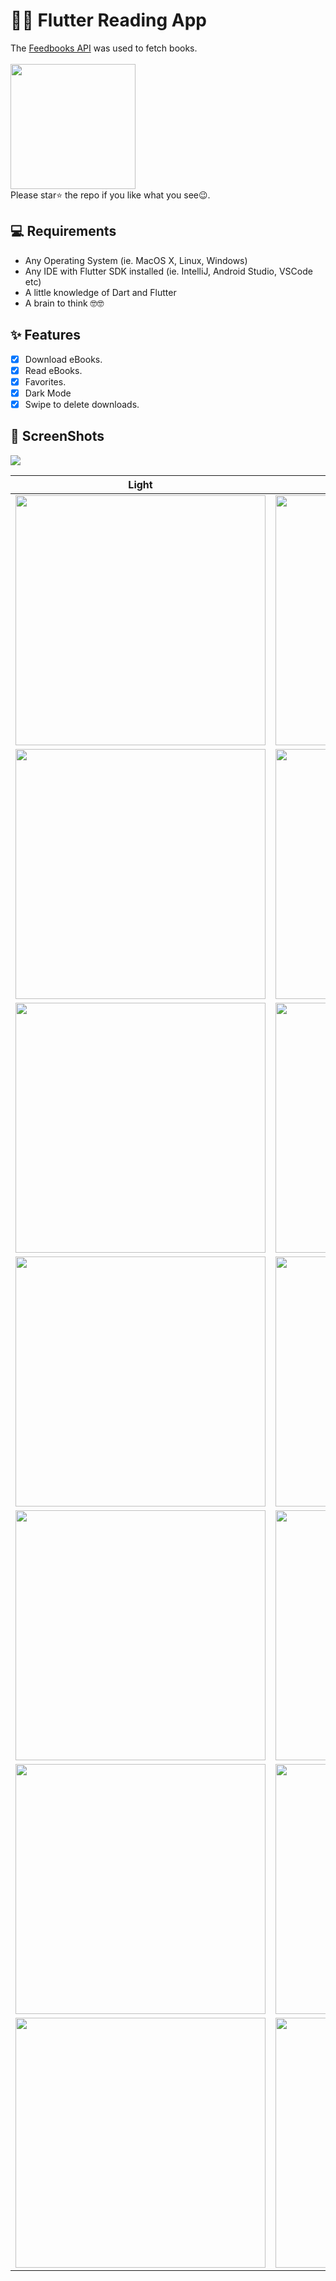 # 📖📖 Flutter Reading App 

The [Feedbooks API](http://www.feedbooks.com/api) was used to fetch books.
<br>
<br>
<a href="http://download1523.mediafire.com/47ofh2ic5wdg/tk77cflsp5alb6j/app-release.apk"><img src="https://playerzon.com/asset/download.png" width="200"></img></a>
<br>
Please star⭐ the repo if you like what you see😉.

## 💻 Requirements
* Any Operating System (ie. MacOS X, Linux, Windows)
* Any IDE with Flutter SDK installed (ie. IntelliJ, Android Studio, VSCode etc)
* A little knowledge of Dart and Flutter
* A brain to think 🤓🤓

## ✨ Features
- [x] Download eBooks.
- [x] Read eBooks.
- [x] Favorites.
- [x] Dark Mode
- [x] Swipe to delete downloads.

## 📸 ScreenShots

<img src="ss/mockup.png"/>

| Light| Dark|
|------|-------|
|<img src="ss/1.png" width="400">|<img src="ss/2.png" width="400">|
|<img src="ss/3.png" width="400">|<img src="ss/4.png" width="400">|
|<img src="ss/5.png" width="400">|<img src="ss/6.png" width="400">|
|<img src="ss/7.png" width="400">|<img src="ss/8.png" width="400">|
|<img src="ss/9.png" width="400">|<img src="ss/10.png" width="400">|
|<img src="ss/11.png" width="400">|<img src="ss/12.png" width="400">|
|<img src="ss/13.png" width="400">|<img src="ss/14.png" width="400">|
